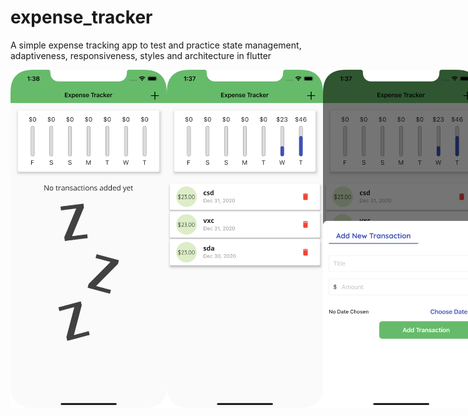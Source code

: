 # expense_tracker

A simple expense tracking app to test and practice state management, adaptiveness, responsiveness, styles and architecture in flutter

<div style="display:flex">
    <img src="/Screenshots/1.png" alt="Screenshot" width="250">
    <img src="/Screenshots/6.png" alt="Screenshot" width="250">
    <img src="/Screenshots/7.png" alt="Screenshot" width="250">
    <img src="/Screenshots/8.png" alt="Screenshot" width="250">
    <img src="/Screenshots/9.png" alt="Screenshot" width="250">
    <img src="/Screenshots/10.png" alt="Screenshot" width="250">
    <img src="/Screenshots/11.png" alt="Screenshot" width="250">
    <img src="/Screenshots/12.png" alt="Screenshot" width="250">
    <img src="/Screenshots/4.png" alt="Screenshot" width="600">
    <img src="/Screenshots/5.png" alt="Screenshot" width="600">
</div>